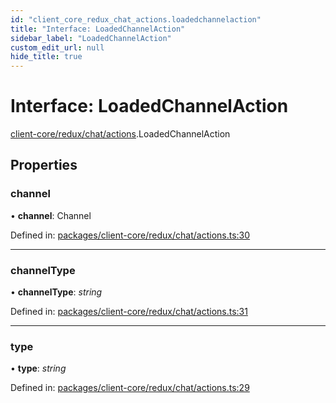 ```yaml
---
id: "client_core_redux_chat_actions.loadedchannelaction"
title: "Interface: LoadedChannelAction"
sidebar_label: "LoadedChannelAction"
custom_edit_url: null
hide_title: true
---
```


# Interface: LoadedChannelAction

[client-core/redux/chat/actions](../modules/client_core_redux_chat_actions.md).LoadedChannelAction

## Properties

### channel

• **channel**: Channel

Defined in: [packages/client-core/redux/chat/actions.ts:30](https://github.com/xr3ngine/xr3ngine/blob/5c3dcaef1/packages/client-core/redux/chat/actions.ts#L30)

___

### channelType

• **channelType**: *string*

Defined in: [packages/client-core/redux/chat/actions.ts:31](https://github.com/xr3ngine/xr3ngine/blob/5c3dcaef1/packages/client-core/redux/chat/actions.ts#L31)

___

### type

• **type**: *string*

Defined in: [packages/client-core/redux/chat/actions.ts:29](https://github.com/xr3ngine/xr3ngine/blob/5c3dcaef1/packages/client-core/redux/chat/actions.ts#L29)
